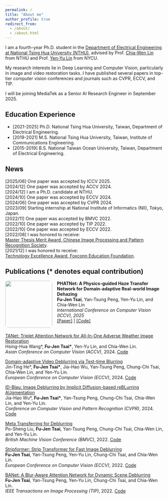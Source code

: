 ```yaml
---
permalink: /
title: "About me"
author_profile: true
redirect_from: 
  - /about/
  - /about.html
---
```

I am a fourth-year Ph.D. student in the [Department of Electrical Engineering at National Tsing Hua University (NTHU)](https://web.ee.nthu.edu.tw/index.php?Lang=en), advised by Prof. [Chia-Wen Lin](https://www.ee.nthu.edu.tw/cwlin/) from NTHU and Prof. [Yen-Yu Lin](https://sites.google.com/site/yylinweb/) from NYCU. 

My research interests lie in Deep Learning and Computer Vision, particularly in image and video restoration tasks. I have published several papers in top-tier computer vision conferences and journals such as CVPR, ECCV, and TIP.

I will be joining MediaTek as a Senior AI Research Engineer in September 2025.

## Education Experience
* [2021-2025] Ph.D. National Tsing Hua University, Taiwan, Department of Electrical Engineering. 
* [2019-2021] M.S. National Tsing Hua University, Taiwan, Institute of Communications Engineering. 
* [2015-2019] B.S. National Taiwan Ocean University, Taiwan, Department of Electrical Engineering. 

## News
[2025/06] One paper was accepted by ICCV 2025. <br>
[2024/12] One paper was accepted by ACCV 2024. <br>
[2024/12] I am a Ph.D. candidate at NTHU. <br>
[2024/10] One paper was accepted by ECCV 2024. <br>
[2024/06] One paper was accepted by CVPR 2024. <br>
[2023/09] Starting internship at National Institute of Informatics (NII), Tokyo, Japan.<br>
[2022/11] One paper was accepted by BMVC 2022. <br>
[2022/10] One paper was accepted by TIP 2022. <br>
[2022/10] One paper was accepted by ECCV 2022. <br>
[2022/08] I was honored to receive: <br>
[Master Thesis Merit Award, Chinese Image Processing and Pattern Recognition Society](https://140.125.183.142/paperaword/). <br>
[2021/12] I was honored to receive: <br>
[Technology Excellence Award, Foxconn Education Foundation](https://www.foxconnfoundation.org/plan/technology_award). 

## Publications (\* denotes equal contribution)


<img src="/images/500x300.png" style="float: left; width: 150px; margin-right: 15px; border-radius: 8px;">
<div style="overflow: hidden;">
  <strong>PHATNet: A Physics-guided Haze Transfer Network for Domain-adaptive Real-world Image Dehazing</strong><br>
  <strong>Fu-Jen Tsai</strong>, Yan-Tsung Peng, Yen-Yu Lin, and Chia-Wen Lin<br>
  <em>International Conference on Computer Vision (ICCV), 2025</em><br>
  <a href="paper_link">[Paper]</a> | <a href="code_link">[Code]</a>
</div>

<br>

[TANet: Triplet Attention Network for All-In-One Adverse Weather Image Restoration](https://openaccess.thecvf.com/content/ACCV2024/papers/Wang_TANet_Triplet_Attention_Network_for_All-In-One_Adverse_Weather_Image_Restoration_ACCV_2024_paper.pdf)  <br>
Hsing-Hua Wang\*, **Fu-Jen Tsai\***, Yen-Yu Lin, and Chia-Wen Lin.  <br>
*Asian Conference on Computer Vision (ACCV)*, 2024.
[Code](https://github.com/xhuachris/TANet-ACCV-2024)

[Domain-adaptive Video Deblurring via Test-time Blurring](https://www.ecva.net/papers/eccv_2024/papers_ECCV/papers/04329.pdf)  <br>
Jin-Ting He\*, **Fu-Jen Tsai\***, Jia-Hao Wu, Yan-Tsung Peng, Chung-Chi Tsai, Chia-Wen Lin, and Yen-Yu Lin.  <br>
*European Conference on Computer Vision (ECCV)*, 2024.
[Code](https://github.com/Jin-Ting-He/DADeblur)

[ID-Blau: Image Deblurring by Implicit Diffusion-based reBLurring AUgmentation](https://openaccess.thecvf.com/content/CVPR2024/papers/Wu_ID-Blau_Image_Deblurring_by_Implicit_Diffusion-based_reBLurring_AUgmentation_CVPR_2024_paper.pdf)  <br>
Jia-Hao Wu\*, **Fu-Jen Tsai\***, Yan-Tsung Peng, Chung-Chi Tsai, Chia-Wen Lin, and Yen-Yu Lin.  <br>
*Conference on Computer Vision and Pattern Recognition (CVPR)*, 2024.
[Code](https://github.com/plusgood-steven/ID-Blau)

[Meta Transferring for Deblurring](https://bmvc2022.mpi-inf.mpg.de/0181.pdf)  <br>
Po-Sheng Liu, **Fu-Jen Tsai**, Yan-Tsung Peng, Chung-Chi Tsai, Chia-Wen Lin, and Yen-Yu Lin.  <br>
*British Machine Vision Conference (BMVC)*, 2022.
[Code](https://github.com/po-sheng/Meta_Transferring_for_Deblurring)

[Stripformer: Strip Transformer for Fast Image Deblurring](https://www.ecva.net/papers/eccv_2022/papers_ECCV/papers/136790142.pdf)  <br>
**Fu-Jen Tsai**, Yan-Tsung Peng, Yen-Yu Lin, Chung-Chi Tsai, and Chia-Wen Lin.  <br>
*European Conference on Computer Vision (ECCV)*, 2022.
[Code](https://github.com/pp00704831/Stripformer-ECCV-2022-)

[BANet: A Blur-Aware Attention Network for Dynamic Scene Deblurring](https://ieeexplore.ieee.org/document/9930938/)  <br>
**Fu-Jen Tsai**, Yan-Tsung Peng, Yen-Yu Lin, Chung-Chi Tsai, and Chia-Wen Lin.  <br>
*IEEE Transactions on Image Processing (TIP)*, 2022.
[Code](https://github.com/pp00704831/BANet-TIP-2022)






